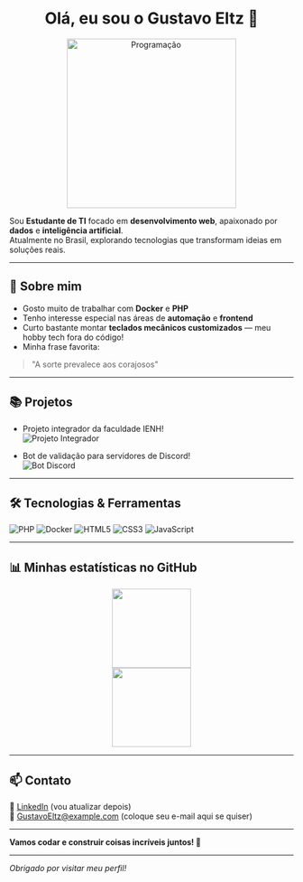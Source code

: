 # <div align="center">Olá, eu sou o Gustavo Eltz 👋</div>

<div align="center">
  <img src="https://media.giphy.com/media/26tPoyDhjiJ2g7rEs/giphy.gif" alt="Programação" width="300"/>
</div>

Sou **Estudante de TI** focado em **desenvolvimento web**, apaixonado por **dados** e **inteligência artificial**.  
Atualmente no Brasil, explorando tecnologias que transformam ideias em soluções reais.

---

## 🚀 Sobre mim

- Gosto muito de trabalhar com **Docker** e **PHP**  
- Tenho interesse especial nas áreas de **automação** e **frontend**  
- Curto bastante montar **teclados mecânicos customizados** — meu hobby tech fora do código!  
- Minha frase favorita:  
> "A sorte prevalece aos corajosos"  

---

## 📚 Projetos

- Projeto integrador da faculdade IENH!  
  ![Projeto Integrador](https://via.placeholder.com/400x100?text=Projeto+Integrador+IENH)  

- Bot de validação para servidores de Discord!  
  ![Bot Discord](https://via.placeholder.com/400x100?text=Bot+Discord)  

---

## 🛠️ Tecnologias & Ferramentas

<div>
  <img alt="PHP" src="https://img.shields.io/badge/-PHP-777BB4?style=flat-square&logo=php&logoColor=white" />
  <img alt="Docker" src="https://img.shields.io/badge/-Docker-2496ED?style=flat-square&logo=docker&logoColor=white" />
  <img alt="HTML5" src="https://img.shields.io/badge/-HTML5-E34F26?style=flat-square&logo=html5&logoColor=white" />
  <img alt="CSS3" src="https://img.shields.io/badge/-CSS3-1572B6?style=flat-square&logo=css3&logoColor=white" />
  <img alt="JavaScript" src="https://img.shields.io/badge/-JavaScript-F7DF1E?style=flat-square&logo=javascript&logoColor=black" />
</div>

---

## 📊 Minhas estatísticas no GitHub

<div align="center">
  <a href="https://github.com/GustavoEltz">
    <img height="140em" src="https://github-readme-stats.vercel.app/api?username=GustavoEltz&show_icons=true&theme=radical" />
  </a>
  <br />
  <a href="https://github.com/GustavoEltz">
    <img height="140em" src="https://github-readme-stats.vercel.app/api/top-langs/?username=GustavoEltz&layout=compact&theme=radical" />
  </a>
</div>

---

## 📫 Contato

🔗 [LinkedIn](#) (vou atualizar depois)  
📧 GustavoEltz@example.com (coloque seu e-mail aqui se quiser)  

---

**Vamos codar e construir coisas incríveis juntos! 🚀**

---

_Obrigado por visitar meu perfil!_
